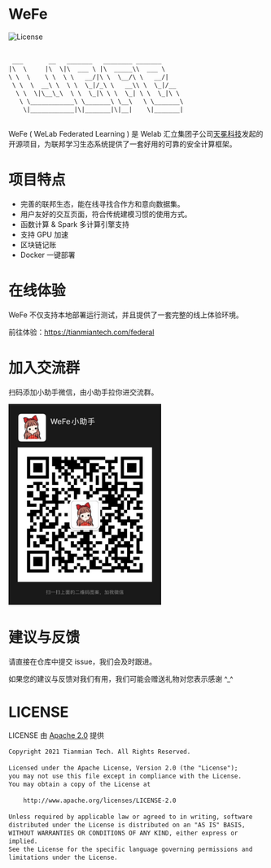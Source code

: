 # WeFe

![License](https://img.shields.io/badge/License-Apache%202.0-blue.svg)

```text

 ___       __   _______   ________ _______
|\  \     |\  \|\  ___ \ |\  _____\\  ___ \
\ \  \    \ \  \ \   __/|\ \  \__/\ \   __/|
 \ \  \  __\ \  \ \  \_|/_\ \   __\\ \  \_|/__
  \ \  \|\__\_\  \ \  \_|\ \ \  \_| \ \  \_|\ \
   \ \____________\ \_______\ \__\   \ \_______\
    \|____________|\|_______|\|__|    \|_______|


```

WeFe ( WeLab Federated Learning ) 是 Welab 汇立集团子公司[天冕科技](https://www.tianmiantech.com)发起的开源项目，为联邦学习生态系统提供了一套好用的可靠的安全计算框架。



# 项目特点

- 完善的联邦生态，能在线寻找合作方和意向数据集。
- 用户友好的交互页面，符合传统建模习惯的使用方式。
- 函数计算 & Spark 多计算引擎支持
- 支持 GPU 加速
- 区块链记账
- Docker 一键部署



# 在线体验

WeFe 不仅支持本地部署运行测试，并且提供了一套完整的线上体验环境。

前往体验：https://tianmiantech.com/federal



# 加入交流群

扫码添加小助手微信，由小助手拉你进交流群。

<img src="_media/wechat.jpg" style="max-width:300px">


# 建议与反馈

请直接在仓库中提交 issue，我们会及时跟进。

如果您的建议与反馈对我们有用，我们可能会赠送礼物对您表示感谢 ^_^


# LICENSE

LICENSE 由 [Apache 2.0](http://www.apache.org/licenses/LICENSE-2.0) 提供

```text
Copyright 2021 Tianmian Tech. All Rights Reserved.

Licensed under the Apache License, Version 2.0 (the "License");
you may not use this file except in compliance with the License.
You may obtain a copy of the License at

    http://www.apache.org/licenses/LICENSE-2.0

Unless required by applicable law or agreed to in writing, software
distributed under the License is distributed on an "AS IS" BASIS,
WITHOUT WARRANTIES OR CONDITIONS OF ANY KIND, either express or implied.
See the License for the specific language governing permissions and
limitations under the License.
```
